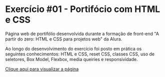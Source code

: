 # Exercício #01 - Portifócio com HTML e CSS
Página web de portifólio desenvolvida durante a formação de front-end "A partir do zero: HTML e CSS para projetos web" da Alura.

Ao longo do desenvolvimento do exercício foi posto em prática os seguintes conhecimentos: HTML e CSS, reset CSS, classes CSS, uso de seletores, Box Model, Flexbox, media queiries e responsividade.

<a href="https://thyagoramon.github.io/exercicio-1-portifolio/" target="_blank">Clique aqui para visualizar a página</a>
